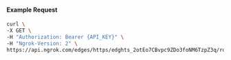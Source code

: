 <!-- Code generated for API Clients. DO NOT EDIT. -->

#### Example Request

```bash
curl \
-X GET \
-H "Authorization: Bearer {API_KEY}" \
-H "Ngrok-Version: 2" \
https://api.ngrok.com/edges/https/edghts_2otEo7CBvpc9ZDo3foNM6TzpZ3q/routes/edghtsrt_2otEoBM6CZhbsGJDLuJonJkYsoB/ip_restriction
```
